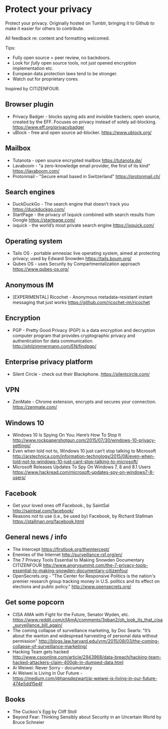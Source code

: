# Protect your privacy
Protect your privacy. Originally hosted on Tumblr, bringing it to Github to make it easier for others to contribute.

All feedback re: content and formatting welcomed. 

Tips:

* Fully open source = peer review, no backdoors. 
* Look for _fully_ open source tools, not just opened encryption implementation etc. 
* European data protection laws tend to be stronger. 
* Watch out for proprietary cores. 

Inspired by CITIZENFOUR.

## Browser plugin

* Privacy Badger - blocks spying ads and invisible trackers; open source, created by the EFF. Focuses on privacy instead of solely ad-blocking.  https://www.eff.org/privacybadger
* uBlock - free and open source ad-blocker. https://www.ublock.org/

## Mailbox
* Tutanota - open source encrypted mailbox https://tutanota.de/
* Lavaboom - "a zero-knowledge email provider, the first of its kind" https://lavaboom.com/
* Protonmail - "Secure email based in Switzerland" https://protonmail.ch/

## Search engines
* DuckDuckGo - The search engine that doesn’t track you https://duckduckgo.com/
* StartPage - the privacy of Ixquick combined with search results from Google https://startpage.com/
* ixquick - the world’s most private search engine https://ixquick.com/

## Operating system
* Tails OS - portable amnesiac live operating system, aimed at protecting privacy; used by Edward Snowden https://tails.boum.org/
* Qubes OS - uses Security by Compartmentalization approach https://www.qubes-os.org/ 

## Anonymous IM
* [EXPERIMENTAL] Ricochet - Anonymous metadata-resistant instant messaging that just works https://github.com/ricochet-im/ricochet

## Encryption
* PGP - Pretty Good Privacy (PGP) is a data encryption and decryption computer program that provides cryptographic privacy and authentication for data communication. http://philzimmermann.com/EN/findpgp/

## Enterprise privacy platform
* Silent Circle - check out their Blackphone. https://silentcircle.com/

## VPN
* ZenMate - Chrome extension, encrypts and secures your connection. https://zenmate.com/

## Windows 10
* Windows 10 Is Spying On You: Here’s How To Stop It http://www.rockpapershotgun.com/2015/07/30/windows-10-privacy-settings/
* Even when told not to, Windows 10 just can’t stop talking to Microsoft http://arstechnica.com/information-technology/2015/08/even-when-told-not-to-windows-10-just-cant-stop-talking-to-microsoft/
* Microsoft Releases Updates To Spy On Windows 7, 8 and 8.1 Users https://www.hackread.com/microsoft-updates-spy-on-windows7-8-users/

## Facebook
* Get your loved ones off Facebook., by SaintSal http://saintsal.com/facebook/
* Reasons not to use (i.e., be used by) Facebook, by Richard Stallman https://stallman.org/facebook.html

## General news / info
* The Intercept https://firstlook.org/theintercept/
* Enemies of the Internet http://surveillance.rsf.org/en/
* The 7 Privacy Tools Essential to Making Snowden Documentary CITIZENFOUR http://www.angrysummit.com/the-7-privacy-tools-essential-to-making-snowden-documentary-citizenfour
* OpenSecrets.org - "The Center for Responsive Politics is the nation's premier research group tracking money in U.S. politics and its effect on elections and public policy." http://www.opensecrets.org/

## Get some popcorn
* CISA AMA with Fight for the Future, Senator Wyden, etc. https://www.reddit.com/r/IAmA/comments/3qban2/oh_look_its_that_cisa_surveillance_bill_again/
* The coming collapse of surveillance marketing, by Doc Searls: "It’s about the wanton and widespread harvesting of personal data without permission" http://blogs.law.harvard.edu/vrm/2015/08/03/the-coming-collapse-of-surveillance-marketing/
* Hacking Team gets hacked http://www.csoonline.com/article/2943968/data-breach/hacking-team-hacked-attackers-claim-400gb-in-dumped-data.html
* Ai Weiwei: Never Sorry - documentary
* Ai Weiwei is Living in Our Future - https://medium.com/@hansdezwart/ai-weiwei-is-living-in-our-future-474e5dd15e4f

## Books
* The Cuckoo's Egg by Cliff Stoll
* Beyond Fear: Thinking Sensibly about Security in an Uncertain World by Bruce Schneier
